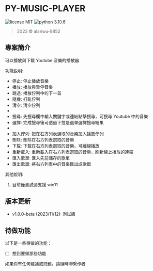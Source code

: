 PY-MUSIC-PLAYER
======

![license MIT](https://img.shields.io/badge/license-MIT-blue)
![python 3.10.6](https://img.shields.io/badge/python-3.10.6-blue)

> 2023 &copy; alanwu-9852

專案簡介
---
可以播放與下載 Youtube 音樂的播放器

功能說明:

* 停止: 停止播放音樂
* 播放: 播放與暫停音樂
* 跳過: 播放佇列中的下一首
* 隨機: 打亂佇列
* 清空: 清空佇列
* 
* 搜尋: 先搜尋欄中輸入關鍵字或連結點擊搜尋，可搜尋 Youtube 中的音樂
* 選擇: 完成搜尋後可透過下拉是選單選擇搜尋結果
* 
* 加入佇列: 把在右方列表選取的音樂加入播放佇列
* 刪除: 刪除在右方列表選取的音樂
* 下載: 下載在右方列表選取的音樂，可離線播放
* 重新載入: 重新載入在右方列表選取的音樂，刷新線上播放的連結
* 匯入歌單: 匯入先前儲存的歌單
* 匯出歌單: 將右方列表中的音樂匯出成歌單

其他說明:
1. 目前僅測試過支援 win11 

版本更新
---
* v1.0.0-beta (2023/11/12): 測試版

待做功能
---
以下是一些待做的功能：

- [ ] 想到要做那些功能

如果你有任何建議或問題，請隨時聯繫作者